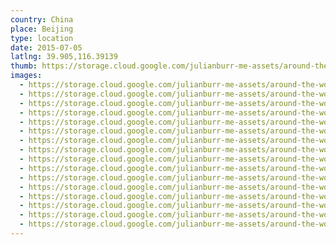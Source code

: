 ```yaml
---
country: China
place: Beijing
type: location
date: 2015-07-05
latlng: 39.905,116.39139
thumb: https://storage.cloud.google.com/julianburr-me-assets/around-the-world/china/bejing/IMG_9799--thumb.JPG
images:
  - https://storage.cloud.google.com/julianburr-me-assets/around-the-world/china/bejing/IMG_9775.JPG
  - https://storage.cloud.google.com/julianburr-me-assets/around-the-world/china/bejing/IMG_9699.JPG
  - https://storage.cloud.google.com/julianburr-me-assets/around-the-world/china/bejing/IMG_9723.JPG
  - https://storage.cloud.google.com/julianburr-me-assets/around-the-world/china/bejing/IMG_9762.JPG
  - https://storage.cloud.google.com/julianburr-me-assets/around-the-world/china/bejing/IMG_9765.JPG
  - https://storage.cloud.google.com/julianburr-me-assets/around-the-world/china/bejing/IMG_9768.JPG
  - https://storage.cloud.google.com/julianburr-me-assets/around-the-world/china/bejing/IMG_9783.JPG
  - https://storage.cloud.google.com/julianburr-me-assets/around-the-world/china/bejing/IMG_9785.JPG
  - https://storage.cloud.google.com/julianburr-me-assets/around-the-world/china/bejing/IMG_9786.JPG
  - https://storage.cloud.google.com/julianburr-me-assets/around-the-world/china/bejing/IMG_9789.JPG
  - https://storage.cloud.google.com/julianburr-me-assets/around-the-world/china/bejing/IMG_9792.JPG
  - https://storage.cloud.google.com/julianburr-me-assets/around-the-world/china/bejing/IMG_9794.JPG
  - https://storage.cloud.google.com/julianburr-me-assets/around-the-world/china/bejing/IMG_9799.JPG
  - https://storage.cloud.google.com/julianburr-me-assets/around-the-world/china/bejing/IMG_9821.JPG
  - https://storage.cloud.google.com/julianburr-me-assets/around-the-world/china/bejing/IMG_9838.JPG
  - https://storage.cloud.google.com/julianburr-me-assets/around-the-world/china/bejing/IMG_9845.JPG
---
```

